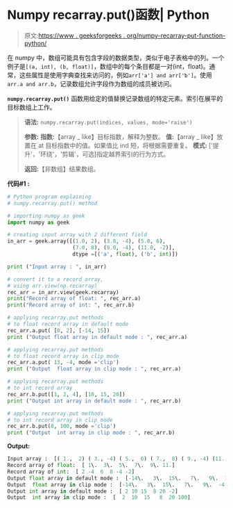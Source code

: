 # Numpy recarray.put()函数| Python

> 原文:[https://www . geeksforgeeks . org/numpy-recarray-put-function-python/](https://www.geeksforgeeks.org/numpy-recarray-put-function-python/)

在 numpy 中，数组可能具有包含字段的数据类型，类似于电子表格中的列。一个例子是`[(a, int), (b, float)]`，数组中的每个条目都是一对(int，float)。通常，这些属性是使用字典查找来访问的，例如`arr['a'] and arr['b']`。使用`arr.a and arr.b`，记录数组允许字段作为数组的成员被访问。

**`numpy.recarray.put()`** 函数用给定的值替换记录数组的特定元素。索引在展平的目标数组上工作。

> **语法:** `numpy.recarray.put(indices, values, mode='raise')`
> 
> **参数:**
> **指数:**【array _ like】目标指数，解释为整数。
> **值:**【array _ like】放置在 at 目标指数中的值。如果值比 ind 短，将根据需要重复。
> **模式:** ['提升'，'环绕'，'剪辑'，可选]指定越界索引的行为方式。
> 
> **返回:**【非数组】结果数组。

**代码#1 :**

```py
# Python program explaining
# numpy.recarray.put() method 

# importing numpy as geek
import numpy as geek

# creating input array with 2 different field 
in_arr = geek.array([(1.0, 2), (3.0, -4), (5.0, 6),
                     (7.0, 8), (9.0, -4), (11.0, -2)],
                     dtype =[('a', float), ('b', int)])

print ("Input array : ", in_arr)

# convert it to a record array,
# using arr.view(np.recarray)
rec_arr = in_arr.view(geek.recarray)
print("Record array of float: ", rec_arr.a)
print("Record array of int: ", rec_arr.b)

# applying recarray.put methods
# to float record array in default mode
rec_arr.a.put( [0, 2], [-14, 15])
print ("Output float array in default mode : ", rec_arr.a) 

# applying recarray.put methods
# to float record array in clip mode
rec_arr.a.put( 13, -4, mode ='clip')
print ("Output  float array in clip mode : ", rec_arr.a) 

# applying recarray.put methods 
# to int record array 
rec_arr.b.put([1, 2, 4], [10, 15, 20])
print ("Output int array in default mode : ", rec_arr.b) 

# applying recarray.put methods
# to int record array in clip mode
rec_arr.b.put(8, 100, mode ='clip')
print ("Output  int array in clip mode : ", rec_arr.b) 
```

**Output:**

```py
Input array :  [( 1.,  2) ( 3., -4) ( 5.,  6) ( 7.,  8) ( 9., -4) (11., -2)]
Record array of float:  [ 1\.  3\.  5\.  7\.  9\. 11.]
Record array of int:  [ 2 -4  6  8 -4 -2]
Output float array in default mode :  [-14\.   3\.  15\.   7\.   9\.  11.]
Output  float array in clip mode :  [-14\.   3\.  15\.   7\.   9\.  -4.]
Output int array in default mode :  [ 2 10 15  8 20 -2]
Output  int array in clip mode :  [  2  10  15   8  20 100]

```